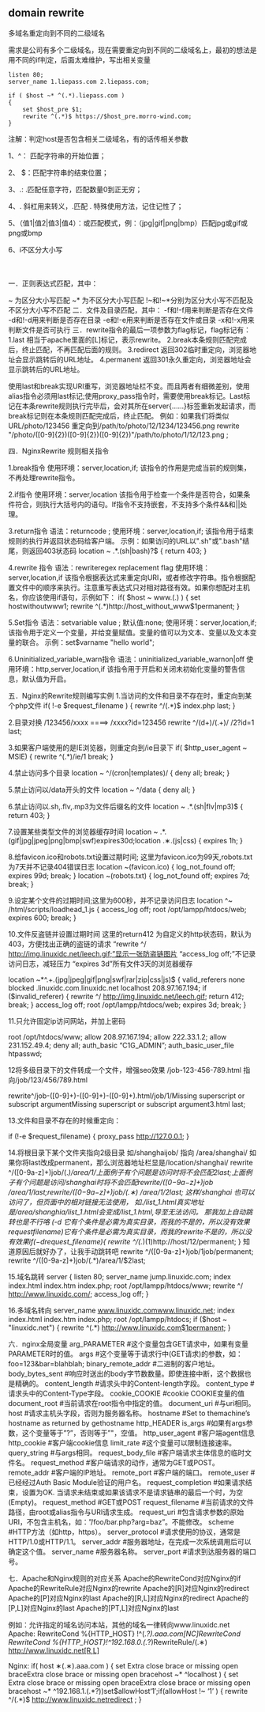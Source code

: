 ## domain rewrite

多域名重定向到不同的二级域名

需求是公司有多个二级域名，现在需要重定向到不同的二级域名上，最初的想法是用不同的if判定，后面太难维护，写出相关变量

```
listen 80;
server_name 1.liepass.com 2.liepass.com;

if ( $host ~* ^(.*).liepass.com )
{
	set $host_pre $1;
	rewrite ^(.*)$ https://$host_pre.morro-wind.com;
}
```


注解：判定host是否包含相关二级域名，有的话传相关参数

1、^： 匹配字符串的开始位置；

2、 $：匹配字符串的结束位置；

3、.: .匹配任意字符，匹配数量0到正无穷；

4、. 斜杠用来转义，.匹配 . 特殊使用方法，记住记性了；

5、（值1|值2|值3|值4）：或匹配模式，例：（jpg|gif|png|bmp）匹配jpg或gif或png或bmp

6、i不区分大小写

　

一．正则表达式匹配，其中：

~ 为区分大小写匹配
~* 为不区分大小写匹配
!~和!~*分别为区分大小写不匹配及不区分大小写不匹配
二．文件及目录匹配，其中：
-f和!-f用来判断是否存在文件
-d和!-d用来判断是否存在目录
-e和!-e用来判断是否存在文件或目录
-x和!-x用来判断文件是否可执行
三．rewrite指令的最后一项参数为flag标记，flag标记有：
1.last 相当于apache里面的[L]标记，表示rewrite。
2.break本条规则匹配完成后，终止匹配，不再匹配后面的规则。
3.redirect 返回302临时重定向，浏览器地址会显示跳转后的URL地址。
4.permanent 返回301永久重定向，浏览器地址会显示跳转后的URL地址。

使用last和break实现URI重写，浏览器地址栏不变。而且两者有细微差别，使用alias指令必须用last标记;使用proxy_pass指令时，需要使用break标记。Last标记在本条rewrite规则执行完毕后，会对其所在server{......}标签重新发起请求，而break标记则在本条规则匹配完成后，终止匹配。
例如：如果我们将类似URL/photo/123456 重定向到/path/to/photo/12/1234/123456.png
rewrite "/photo/([0-9]{2})([0-9]{2})([0-9]{2})"/path/to/photo/1/12/123.png ;

四．NginxRewrite 规则相关指令

1.break指令
使用环境：server,location,if;
该指令的作用是完成当前的规则集，不再处理rewrite指令。

2.if指令
使用环境：server,location
该指令用于检查一个条件是否符合，如果条件符合，则执行大括号内的语句。If指令不支持嵌套，不支持多个条件&&和||处理。

3.return指令
语法：returncode ;
使用环境：server,location,if;
该指令用于结束规则的执行并返回状态码给客户端。
示例：如果访问的URL以".sh"或".bash"结尾，则返回403状态码
location ~ .*.(sh|bash)?$
{
return 403;
}

4.rewrite 指令
语法：rewriteregex replacement flag
使用环境：server,location,if
该指令根据表达式来重定向URI，或者修改字符串。指令根据配置文件中的顺序来执行。注意重写表达式只对相对路径有效。如果你想配对主机名，你应该使用if语句，示例如下：
if( $host ~ www.(.) )
{
set hostwithoutwww1;
rewrite ^(.*)http://host_without_www$1permanent;
}

5.Set指令
语法：setvariable value ; 默认值:none; 使用环境：server,location,if;
该指令用于定义一个变量，并给变量赋值。变量的值可以为文本、变量以及文本变量的联合。
示例：set$varname "hello world";

6.Uninitialized_variable_warn指令
语法：uninitialized_variable_warnon|off
使用环境：http,server,location,if
该指令用于开启和关闭未初始化变量的警告信息，默认值为开启。

五．Nginx的Rewrite规则编写实例
1.当访问的文件和目录不存在时，重定向到某个php文件
if( !-e $request_filename )
{
rewrite ^/(.*)$ index.php last;
}

2.目录对换 /123456/xxxx ====> /xxxx?id=123456
rewrite ^/(d+)/(.+)/ /2?id=1 last;

3.如果客户端使用的是IE浏览器，则重定向到/ie目录下
if( $http_user_agent ~ MSIE)
{
rewrite ^(.*)/ie/1 break;
}

4.禁止访问多个目录
location ~ ^/(cron|templates)/
{
deny all;
break;
}

5.禁止访问以/data开头的文件
location ~ ^/data
{
deny all;
}

6.禁止访问以.sh,.flv,.mp3为文件后缀名的文件
location ~ .*.(sh|flv|mp3)$
{
return 403;
}

7.设置某些类型文件的浏览器缓存时间
location ~ .*.(gif|jpg|jpeg|png|bmp|swf)expires30d;location .∗.(js|css)
{
expires 1h;
}

8.给favicon.ico和robots.txt设置过期时间;
这里为favicon.ico为99天,robots.txt为7天并不记录404错误日志
location ~(favicon.ico) {
log_not_found off;
expires 99d;
break;
}
location ~(robots.txt) {
log_not_found off;
expires 7d;
break;
}

9.设定某个文件的过期时间;这里为600秒，并不记录访问日志
location ^~ /html/scripts/loadhead_1.js {
access_log off;
root /opt/lampp/htdocs/web;
expires 600;
break;
}

10.文件反盗链并设置过期时间
这里的return412 为自定义的http状态码，默认为403，方便找出正确的盗链的请求
“rewrite ^/ http://img.linuxidc.net/leech.gif;”显示一张防盗链图片
“access_log off;”不记录访问日志，减轻压力
“expires 3d”所有文件3天的浏览器缓存

location ~*^.+.(jpg|jpeg|gif|png|swf|rar|zip|css|js)$ {
valid_referers none blocked .linuxidc.com.linuxidc.net localhost 208.97.167.194;
if ($invalid_referer) {
rewrite ^/ http://img.linuxidc.net/leech.gif;
return 412;
break;
}
access_log off;
root /opt/lampp/htdocs/web;
expires 3d;
break;
}

11.只允许固定ip访问网站，并加上密码

root /opt/htdocs/www;
allow 208.97.167.194; 
allow 222.33.1.2; 
allow 231.152.49.4;
deny all;
auth_basic “C1G_ADMIN”;
auth_basic_user_file htpasswd;

12将多级目录下的文件转成一个文件，增强seo效果
/job-123-456-789.html 指向/job/123/456/789.html

rewrite^/job-([0-9]+)-([0-9]+)-([0-9]+).html/job/1/Missing superscript or subscript argumentMissing superscript or subscript argument3.html last;

13.文件和目录不存在的时候重定向：

if (!-e $request_filename) {
proxy_pass http://127.0.0.1;
}

14.将根目录下某个文件夹指向2级目录
如/shanghaijob/ 指向 /area/shanghai/
如果你将last改成permanent，那么浏览器地址栏显是/location/shanghai/
rewrite ^/([0-9a-z]+)job/(.*)/area/1/上面例子有个问题是访问时将不会匹配2last;上面例子有个问题是访问/shanghai时将不会匹配rewrite/([0−9a−z]+)job /area/1/last;rewrite/([0−9a−z]+)job/(.∗) /area/1/2last;
这样/shanghai 也可以访问了，但页面中的相对链接无法使用，
如./list_1.html真实地址是/area/shanghia/list_1.html会变成/list_1.html,导至无法访问。
那我加上自动跳转也是不行咯
(-d 它有个条件是必需为真实目录，而我的不是的，所以没有效果requestfilename)它有个条件是必需为真实目录，而我的rewrite不是的，所以没有效果if(−drequest_filename){
rewrite ^/(.*)(1)http://host/12/permanent;
}
知道原因后就好办了，让我手动跳转吧
rewrite ^/([0-9a-z]+)job/1job/permanent;
rewrite ^/([0-9a-z]+)job/(.*)/area/1/$2last;

15.域名跳转
server
{
listen 80;
server_name jump.linuxidc.com;
index index.html index.htm index.php;
root /opt/lampp/htdocs/www;
rewrite ^/ http://www.linuxidc.com/;
access_log off;
}

16.多域名转向
server_name www.linuxidc.comwww.linuxidc.net;
index index.html index.htm index.php;
root /opt/lampp/htdocs;
if ($host ~ "linuxidc.net") {
rewrite ^(.*) http://www.linuxidc.com$1permanent;
}

六．nginx全局变量
arg_PARAMETER #这个变量包含GET请求中，如果有变量PARAMETER时的值。
args #这个变量等于请求行中(GET请求)的参数，如：foo=123&bar=blahblah;
binary_remote_addr #二进制的客户地址。
body_bytes_sent #响应时送出的body字节数数量。即使连接中断，这个数据也是精确的。
content_length #请求头中的Content-length字段。
content_type #请求头中的Content-Type字段。
cookie_COOKIE #cookie COOKIE变量的值
document_root #当前请求在root指令中指定的值。
document_uri #与uri相同。
host #请求主机头字段，否则为服务器名称。
hostname #Set to themachine’s hostname as returned by gethostname
http_HEADER
is_args #如果有args参数，这个变量等于”?”，否则等于”"，空值。
http_user_agent #客户端agent信息
http_cookie #客户端cookie信息
limit_rate #这个变量可以限制连接速率。
query_string #与args相同。
request_body_file #客户端请求主体信息的临时文件名。
request_method #客户端请求的动作，通常为GET或POST。
remote_addr #客户端的IP地址。
remote_port #客户端的端口。
remote_user #已经经过Auth Basic Module验证的用户名。
request_completion #如果请求结束，设置为OK. 当请求未结束或如果该请求不是请求链串的最后一个时，为空(Empty)。
request_method #GET或POST
request_filename #当前请求的文件路径，由root或alias指令与URI请求生成。
request_uri #包含请求参数的原始URI，不包含主机名，如：”/foo/bar.php?arg=baz”。不能修改。
scheme #HTTP方法（如http，https）。
server_protocol #请求使用的协议，通常是HTTP/1.0或HTTP/1.1。
server_addr #服务器地址，在完成一次系统调用后可以确定这个值。
server_name #服务器名称。
server_port #请求到达服务器的端口号。

七．Apache和Nginx规则的对应关系
Apache的RewriteCond对应Nginx的if
Apache的RewriteRule对应Nginx的rewrite
Apache的[R]对应Nginx的redirect
Apache的[P]对应Nginx的last
Apache的[R,L]对应Nginx的redirect
Apache的[P,L]对应Nginx的last
Apache的[PT,L]对应Nginx的last

例如：允许指定的域名访问本站，其他的域名一律转向www.linuxidc.net
Apache:
RewriteCond %{HTTP_HOST} !^(.*?).aaa.com[NC]RewriteCond 
RewriteCond %{HTTP_HOST}!^192.168.0.(.*?)RewriteRule/(.∗) http://www.linuxidc.net[R,L]

Nginx:
if( host ∗(.∗)\.aaa\.com )
{
set Extra close brace or missing open braceExtra close brace or missing open bracehost ~* ^localhost )
{
set Extra close brace or missing open braceExtra close brace or missing open bracehost ~* ^192\.168\.1\.(.*?))set$allowHost‘1′;if(allowHost !~ ‘1’ )
{
rewrite ^/(.*)$ http://www.linuxidc.netredirect ;
}